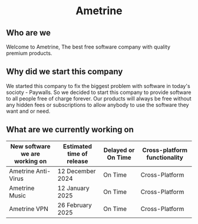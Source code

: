 <h1 align="center">Ametrine</h1>

## Who are we

Welcome to Ametrine, The best free software company with quality premium products.

## Why did we start this company

We started this company to fix the biggest problem with software in today's socioty - Paywalls.
So we decided to start this company to provide software to all people free of charge forever.
Our products will always be free without any hidden fees or subscriptions to allow anybody to
use the software they want and or need.


## What are we currently working on

| New software we are working on    | Estimated time of release | Delayed or On Time    | Cross-platform functionality |
| -------- | ------- | -------- | ------- |
| Ametrine Anti-Virus | 12 December 2024     | On Time  | Cross-Platform   |
| Ametrine Music   | 12 January 2025   | On Time  | Cross-Platform   |
| Ametrine VPN  | 26 February 2025   | On Time  | Cross-Platform   |


</table>
